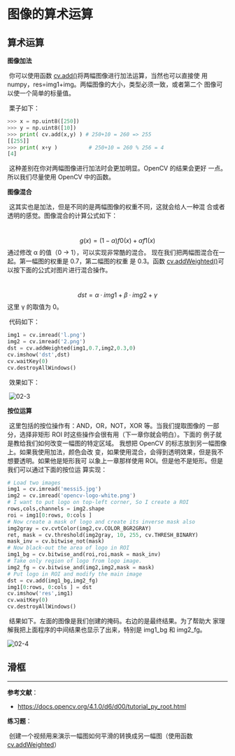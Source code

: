 # 图像的算术运算

## 算术运算

**图像加法**

​		你可以使用函数 [cv.add()](https://docs.opencv.org/4.1.0/d2/de8/group__core__array.html#ga10ac1bfb180e2cfda1701d06c24fdbd6)将两幅图像进行加法运算，当然也可以直接使 用 numpy，res=img1+img。两幅图像的大小，类型必须一致，或者第二个 图像可以使一个简单的标量值。

​		栗子如下：

```python
>>> x = np.uint8([250])
>>> y = np.uint8([10])
>>> print( cv.add(x,y) ) # 250+10 = 260 => 255
[[255]]
>>> print( x+y )          # 250+10 = 260 % 256 = 4
[4]
```

​		这种差别在你对两幅图像进行加法时会更加明显。OpenCV 的结果会更好 一点。所以我们尽量使用 OpenCV 中的函数。

**图像混合**	

​		这其实也是加法，但是不同的是两幅图像的权重不同，这就会给人一种混 合或者透明的感觉。图像混合的计算公式如下：

​				
$$
g (x) = (1 − α) f0 (x) + αf1 (x)
$$
​		通过修改 α 的值（0 → 1），可以实现非常酷的混合。 现在我们把两幅图混合在一起。第一幅图的权重是 0.7，第二幅图的权重 是 0.3。函数 [cv.addWeighted()](https://docs.opencv.org/4.1.0/d2/de8/group__core__array.html#gafafb2513349db3bcff51f54ee5592a19)可以按下面的公式对图片进行混合操作。

​			
$$
dst = α · img1 + β · img2 + γ
$$
​		这里 γ 的取值为 0。

​		代码如下：		

```python
img1 = cv.imread('l.png')
img2 = cv.imread('2.png')
dst = cv.addWeighted(img1,0.7,img2,0.3,0)
cv.imshow('dst',dst)
cv.waitKey(0)
cv.destroyAllWindows()
```

​		效果如下：

​		![02-3](C:\Users\lenovo\Desktop\Opencv部分\Img\02\02-3.jpg)

**按位运算**

​		这里包括的按位操作有：AND，OR，NOT，XOR 等。当我们提取图像的 一部分，选择非矩形 ROI 时这些操作会很有用（下一章你就会明白）。下面的 例子就是教给我们如何改变一幅图的特定区域。 我想把 OpenCV 的标志放到另一幅图像上。如果我使用加法，颜色会改 变，如果使用混合，会得到透明效果，但是我不想要透明。如果他是矩形我可 以象上一章那样使用 ROI。但是他不是矩形。但是我们可以通过下面的按位运 算实现：

```python
# Load two images
img1 = cv.imread('messi5.jpg')
img2 = cv.imread('opencv-logo-white.png')
# I want to put logo on top-left corner, So I create a ROI
rows,cols,channels = img2.shape
roi = img1[0:rows, 0:cols ]
# Now create a mask of logo and create its inverse mask also
img2gray = cv.cvtColor(img2,cv.COLOR_BGR2GRAY)
ret, mask = cv.threshold(img2gray, 10, 255, cv.THRESH_BINARY)
mask_inv = cv.bitwise_not(mask)
# Now black-out the area of logo in ROI
img1_bg = cv.bitwise_and(roi,roi,mask = mask_inv)
# Take only region of logo from logo image.
img2_fg = cv.bitwise_and(img2,img2,mask = mask)
# Put logo in ROI and modify the main image
dst = cv.add(img1_bg,img2_fg)
img1[0:rows, 0:cols ] = dst
cv.imshow('res',img1)
cv.waitKey(0)
cv.destroyAllWindows()
```

​		结果如下。左面的图像是我们创建的掩码。右边的是最终结果。为了帮助大 家理解我把上面程序的中间结果也显示了出来，特别是 img1_bg 和 img2_fg。

![02-4](C:\Users\lenovo\Desktop\Opencv部分\Img\02\02-4.jpg)

## 滑框

------

**参考文献**：

- https://docs.opencv.org/4.1.0/d6/d00/tutorial_py_root.html



**练习题**：

​		创建一个视频用来演示一幅图如何平滑的转换成另一幅图（使用函数[cv.addWeighted](https://docs.opencv.org/4.1.0/d2/de8/group__core__array.html#gafafb2513349db3bcff51f54ee5592a19)）